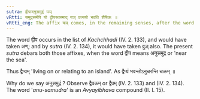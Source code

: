 ```yaml
---
sutra: द्वीपादनुसमुद्रं यञ्
vRtti: समुद्रसमीपे यो द्वीपस्तस्माद् यञ् प्रत्ययो भवति शैषिकः ॥
vRtti_eng: The affix यञ् comes, in the remaining senses, after the word द्वीप, which is near the sea.
---
```

The word द्वीप occurs in the list of _Kachchhadi_ (IV. 2. 133), and would have taken अण्; and by _sutra_ (IV.  2. 134), it would have taken वुञ् also. The present _sutra_ debars both those affixes, when the word द्वीप means अनुसमुद्र or 'near the sea'.

Thus द्वैप्यम् 'living on or relating to an island'. As द्वैप्यं भवन्तोऽनुचरन्ति चक्रम् ॥

Why do we say अनुसमुद्रं ? Observe द्वैपकम् or द्वैपम् (IV. 2. 133) and (IV. 2. 134). The word '_anu_-_samudra_' is an _Avyayibhava_ compound (II. I. 15).
